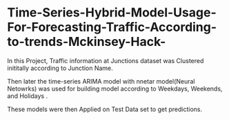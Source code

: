 # Time-Series-Hybrid-Model-Usage-For-Forecasting-Traffic-According-to-trends-Mckinsey-Hack-
In this Project, Traffic information at Junctions dataset was Clustered inititally according to Junction Name.

Then later the time-series ARIMA model with nnetar model(Neural Netowrks) was used for building model according to Weekdays, Weekends, 
and Holidays . 

These models were then Applied on Test Data set to get predictions.
